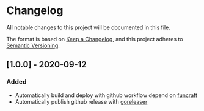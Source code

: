 # Changelog

All notable changes to this project will be documented in this file.

The format is based on [Keep a Changelog](https://keepachangelog.com/en/1.0.0/),
and this project adheres to [Semantic Versioning](https://semver.org/spec/v2.0.0.html).

## [1.0.0] - 2020-09-12

### Added

- Automatically build and deploy with github workflow depend on [funcraft](https://github.com/alibaba/funcraft)
- Automatically publish github release with [goreleaser](https://goreleaser.com/)
